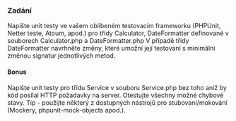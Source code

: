 ### Zadání
Napište unit testy ve vašem oblíbeném testovacím frameworku (PHPUnit, Netter teste, Atoum, apod.) pro třídy Calculator, DateFormatter definované v souborech Calculator.php a DateFormatter.php 
V případě třídy DateFormatter navrhněte změny, které umožní její testovaní s minimální změnou signatur jednotlivých metod.

#### Bonus
Napište unit testy pro třídu Service v souboru Service.php bez toho aniž by kód posílal HTTP požadavky na server. Otestujte všechny možné chybové stavy.
Tip - použijte některý z dostupných nástrojů pro stubovaní/mokování (Mockery, phpunit-mock-objects apod.).


